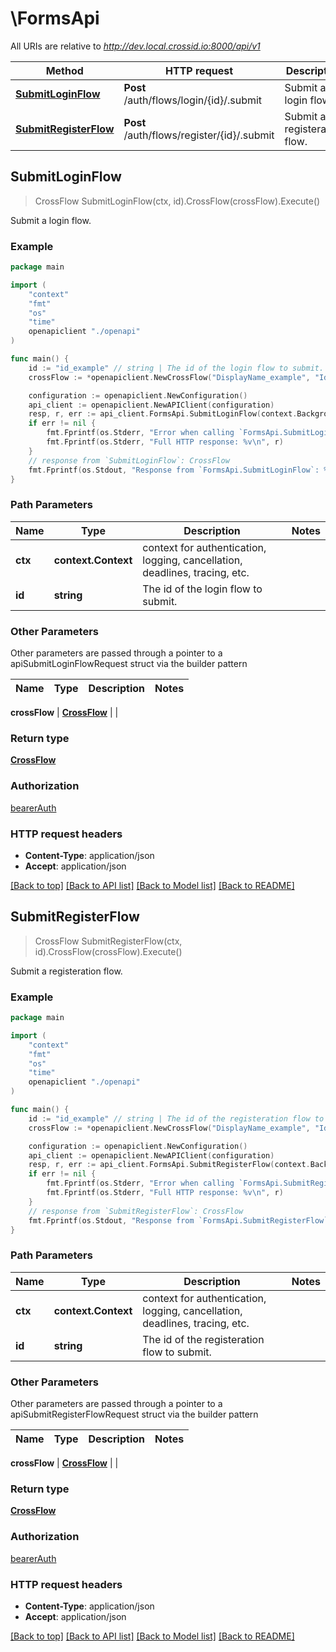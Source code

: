 # \FormsApi

All URIs are relative to *http://dev.local.crossid.io:8000/api/v1*

Method | HTTP request | Description
------------- | ------------- | -------------
[**SubmitLoginFlow**](FormsApi.md#SubmitLoginFlow) | **Post** /auth/flows/login/{id}/.submit | Submit a login flow.
[**SubmitRegisterFlow**](FormsApi.md#SubmitRegisterFlow) | **Post** /auth/flows/register/{id}/.submit | Submit a registeration flow.



## SubmitLoginFlow

> CrossFlow SubmitLoginFlow(ctx, id).CrossFlow(crossFlow).Execute()

Submit a login flow.

### Example

```go
package main

import (
    "context"
    "fmt"
    "os"
    "time"
    openapiclient "./openapi"
)

func main() {
    id := "id_example" // string | The id of the login flow to submit.
    crossFlow := *openapiclient.NewCrossFlow("DisplayName_example", "Id_example", time.Now(), "Status_example", "StepId_example", *openapiclient.NewCrossFlowSteps(), map[string]map[string]interface{}{"key": map[string]interface{}(123)}) // CrossFlow |  (optional)

    configuration := openapiclient.NewConfiguration()
    api_client := openapiclient.NewAPIClient(configuration)
    resp, r, err := api_client.FormsApi.SubmitLoginFlow(context.Background(), id).CrossFlow(crossFlow).Execute()
    if err != nil {
        fmt.Fprintf(os.Stderr, "Error when calling `FormsApi.SubmitLoginFlow``: %v\n", err)
        fmt.Fprintf(os.Stderr, "Full HTTP response: %v\n", r)
    }
    // response from `SubmitLoginFlow`: CrossFlow
    fmt.Fprintf(os.Stdout, "Response from `FormsApi.SubmitLoginFlow`: %v\n", resp)
}
```

### Path Parameters


Name | Type | Description  | Notes
------------- | ------------- | ------------- | -------------
**ctx** | **context.Context** | context for authentication, logging, cancellation, deadlines, tracing, etc.
**id** | **string** | The id of the login flow to submit. | 

### Other Parameters

Other parameters are passed through a pointer to a apiSubmitLoginFlowRequest struct via the builder pattern


Name | Type | Description  | Notes
------------- | ------------- | ------------- | -------------

 **crossFlow** | [**CrossFlow**](CrossFlow.md) |  | 

### Return type

[**CrossFlow**](CrossFlow.md)

### Authorization

[bearerAuth](../README.md#bearerAuth)

### HTTP request headers

- **Content-Type**: application/json
- **Accept**: application/json

[[Back to top]](#) [[Back to API list]](../README.md#documentation-for-api-endpoints)
[[Back to Model list]](../README.md#documentation-for-models)
[[Back to README]](../README.md)


## SubmitRegisterFlow

> CrossFlow SubmitRegisterFlow(ctx, id).CrossFlow(crossFlow).Execute()

Submit a registeration flow.

### Example

```go
package main

import (
    "context"
    "fmt"
    "os"
    "time"
    openapiclient "./openapi"
)

func main() {
    id := "id_example" // string | The id of the registeration flow to submit.
    crossFlow := *openapiclient.NewCrossFlow("DisplayName_example", "Id_example", time.Now(), "Status_example", "StepId_example", *openapiclient.NewCrossFlowSteps(), map[string]map[string]interface{}{"key": map[string]interface{}(123)}) // CrossFlow |  (optional)

    configuration := openapiclient.NewConfiguration()
    api_client := openapiclient.NewAPIClient(configuration)
    resp, r, err := api_client.FormsApi.SubmitRegisterFlow(context.Background(), id).CrossFlow(crossFlow).Execute()
    if err != nil {
        fmt.Fprintf(os.Stderr, "Error when calling `FormsApi.SubmitRegisterFlow``: %v\n", err)
        fmt.Fprintf(os.Stderr, "Full HTTP response: %v\n", r)
    }
    // response from `SubmitRegisterFlow`: CrossFlow
    fmt.Fprintf(os.Stdout, "Response from `FormsApi.SubmitRegisterFlow`: %v\n", resp)
}
```

### Path Parameters


Name | Type | Description  | Notes
------------- | ------------- | ------------- | -------------
**ctx** | **context.Context** | context for authentication, logging, cancellation, deadlines, tracing, etc.
**id** | **string** | The id of the registeration flow to submit. | 

### Other Parameters

Other parameters are passed through a pointer to a apiSubmitRegisterFlowRequest struct via the builder pattern


Name | Type | Description  | Notes
------------- | ------------- | ------------- | -------------

 **crossFlow** | [**CrossFlow**](CrossFlow.md) |  | 

### Return type

[**CrossFlow**](CrossFlow.md)

### Authorization

[bearerAuth](../README.md#bearerAuth)

### HTTP request headers

- **Content-Type**: application/json
- **Accept**: application/json

[[Back to top]](#) [[Back to API list]](../README.md#documentation-for-api-endpoints)
[[Back to Model list]](../README.md#documentation-for-models)
[[Back to README]](../README.md)

